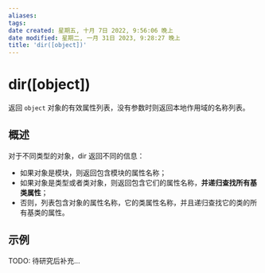 ```yaml
---
aliases: 
tags: 
date created: 星期五, 十月 7日 2022, 9:56:06 晚上
date modified: 星期二, 一月 31日 2023, 9:28:27 晚上
title: 'dir([object])'
---
```


# dir([object])

返回 `object` 对象的有效属性列表，没有参数时则返回本地作用域的名称列表。

## 概述

对于不同类型的对象，dir 返回不同的信息：

- 如果对象是模块，则返回包含模块的属性名称；
- 如果对象是类型或者类对象，则返回包含它们的属性名称，**并递归查找所有基类属性**；
- 否则，列表包含对象的属性名称，它的类属性名称，并且递归查找它的类的所有基类的属性。

## 示例

TODO: 待研究后补充…
